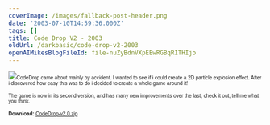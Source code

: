 ```yaml
---
coverImage: /images/fallback-post-header.png
date: '2003-07-10T14:59:36.000Z'
tags: []
title: Code Drop V2 - 2003
oldUrl: /darkbasic/code-drop-v2-2003
openAIMikesBlogFileId: file-nuZyBdnVXpEEwRGBqR1THIjo
---
```


![](/wp-content/uploads/Image/codedrop.gif)<font size="1" face="Verdana, Arial, Helvetica, sans-serif">CodeDrop came about mainly by accident. I wanted to see if i could create a 2D particle explosion effect. After i discovered how easy this was to do i decided to create a whole game around it!</font>

<font size="1" face="Verdana, Arial, Helvetica, sans-serif">The game is now in its second version, and has many new improvements over the last, check it out, tell me what you think.</font>

<font size="1" face="Verdana, Arial, Helvetica, sans-serif">**Download:** [CodeDrop-v2.0.zip](https://www.mikecann.blog/Files/CodeDrop-v2.0.zip)
</font>
